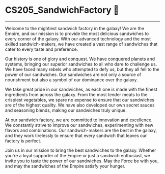 # CS205_SandwichFactory 🌌
----------------------------
Welcome to the mightiest sandwich factory in the galaxy! We are the Empire, and our mission is to provide the most delicious sandwiches to every corner of the galaxy. With our advanced technology and the most skilled sandwich-makers, we have created a vast range of sandwiches that cater to every taste and preference.

Our history is one of glory and conquest. We have conquered planets and systems, bringing our superior sandwiches to all who dare to challenge us. We have faced many rebels who attempted to defy us, but they all fell to the power of our sandwiches. Our sandwiches are not only a source of nourishment but also a symbol of our dominance over the galaxy.

We take great pride in our sandwiches, as each one is made with the finest ingredients from across the galaxy. From the most tender meats to the crispiest vegetables, we spare no expense to ensure that our sandwiches are of the highest quality. We have also developed our own secret sauces and seasoning blends, making our sandwiches truly unique.

At our sandwich factory, we are committed to innovation and excellence. We constantly strive to improve our sandwiches, experimenting with new flavors and combinations. Our sandwich-makers are the best in the galaxy, and they work tirelessly to ensure that every sandwich that leaves our factory is perfect.

Join us in our mission to bring the best sandwiches to the galaxy. Whether you're a loyal supporter of the Empire or just a sandwich enthusiast, we invite you to taste the power of our sandwiches. May the Force be with you, and may the sandwiches of the Empire satisfy your hunger.
